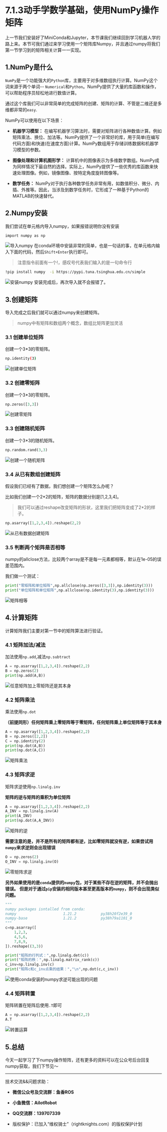# 7.1.3动手学数学基础，使用NumPy操作矩阵
上一节我们安装好了MiniConda和Jupyter，本节课我们继续回到学习机器人学的路上来。本节可我们通过来学习使用一个矩阵库Numpy，并且通过numpy将我们第一节学习到的矩阵相关计算一一实现。

## 1.NumPy是什么
`NumPy`是一个功能强大的`Python`库，主要用于对多维数组执行计算。NumPy这个词来源于两个单词-- `Numerical`和`Python`。NumPy提供了大量的库函数和操作，可以帮助程序员轻松地进行数值计算。

通过这个库我们可以非常简单的完成矩阵的创建、矩阵的计算、不管是二维还是多维都非常的`easy`.

NumPy可以使用在以下场景：

- **机器学习模型：** 在编写机器学习算法时，需要对矩阵进行各种数值计算。例如矩阵乘法、换位、加法等。NumPy提供了一个非常好的库，用于简单(在编写代码方面)和快速(在速度方面)计算。NumPy数组用于存储训练数据和机器学习模型的参数。

- **图像处理和计算机图形学：** 计算机中的图像表示为多维数字数组。NumPy成为同样情况下最自然的选择。实际上，NumPy提供了一些优秀的库函数来快速处理图像。例如，镜像图像、按特定角度旋转图像等。

- **数学任务：** NumPy对于执行各种数学任务非常有用，如数值积分、微分、内插、外推等。因此，当涉及到数学任务时，它形成了一种基于Python的MATLAB的快速替代。

## 2.Numpy安装
我们尝试在单元格内导入numpy，如果报错说明你没有安装

```bash
import numpy as np
```

![导入numpy](7.1.3动手学数学基础/imgs/c979e2884b7f40d28b49dfd195adbcd3.png)
在conda环境中安装非常的简单，也是一句话的事，在单元格内输入下面的代码，然后`Shift+Enter`执行即可。

> 注意指令前面有一个!，感叹号代表我们输入的是一句命令行

```bash
!pip install numpy  -i https://pypi.tuna.tsinghua.edu.cn/simple
```

![安装numpy](7.1.3动手学数学基础/imgs/c20c804d3c594267a7cd359afe321221.png)
安装完成后，再次导入就不会报错了。

## 3.创建矩阵
导入完成之后我们就可以通过numpy来创建矩阵。

> numpy中有矩阵和数组两个概念，数组比矩阵更加灵活

### 3.1 创建单位矩阵
创建一个3*3的零矩阵。
```bash
np.identity(3)
```
![创建单位矩阵](7.1.3动手学数学基础/imgs/fee1809105154a88a37229de406bc017.png)
### 3.2 创建零矩阵
创建一个3*3的零矩阵。

```python
np.zeros([3,3])
```

![创建零矩阵](7.1.3动手学数学基础/imgs/9164b1c685724ffb8047859f5b0973c7.png)
### 3.3 创建随机矩阵
创建一个3*3的随机矩阵。

```python
np.random.rand(3,3)
```
![创建一个随机矩阵](7.1.3动手学数学基础/imgs/4fcc0b302fcf4ab2ac8539a4699da92d.png)

### 3.4 从已有数组创建矩阵
假设我们已经有了数据，我们想创建一个矩阵怎么办呢？

比如我们创建一个2*2的矩阵，矩阵的数据分别是[1,2,3,4]。

> 我们可以通过reshape改变矩阵的形状，这里我们把矩阵变成了2*2的样子。

```python
np.asarray([1,2,3,4]).reshape(2,2)
```
![从已有数据创建矩阵](7.1.3动手学数学基础/imgs/913e42cdf6de44fa9d0a80db02d581d8.png)
### 3.5 判断两个矩阵是否相等
numpy的allclose方法，比较两个array是不是每一元素都相等，默认在1e-05的误差范围内。

我们做一个测试：
```python
print("零矩阵和单位矩阵",np.allclose(np.zeros([3,3]),np.identity(3)))
print("单位矩阵和单位矩阵",np.allclose(np.identity(3),np.identity(3)))
```
![矩阵相等](7.1.3动手学数学基础/imgs/9a640b126bcd48bfa9f7d8d1ff7ac866.png)
## 4.计算矩阵
计算矩阵我们主要对第一节中的矩阵算法进行验证。

### 4.1 矩阵加法/减法
加法使用`np.add`,减法`np.subtract`


```python
A = np.asarray([1,2,3,4]).reshape(2,2)
B = np.zeros(2)
print(np.add(A,B))
```
![任意矩阵加上零矩阵还是其本身](7.1.3动手学数学基础/imgs/b3f97d2505804be8a9420969ca382826.png)
### 4.2 矩阵乘法
乘法使用`np.dot`

**（前提同形）任何矩阵乘上零矩阵等于零矩阵，任何矩阵乘上单位矩阵等于其本身**

```python
A = np.asarray([1,2,3,4]).reshape(2,2)
B = np.zeros([2,2])
C = np.identity(2)
print(np.dot(A,B))
print(np.dot(A,C))
```
![矩阵乘法](7.1.3动手学数学基础/imgs/0253b1c32a744498afc749c6409ff400.png)

### 4.3 矩阵求逆
矩阵求逆使用`np.linalg.inv`

**矩阵的逆与矩阵的乘积为单位矩阵**

```python
A = np.asarray([1,2,3,4]).reshape(2,2)
A_INV = np.linalg.inv(A)
print(A_INV)
print(np.dot(A,A_INV))
```
![矩阵的逆](7.1.3动手学数学基础/imgs/9bcbc212d6af415cafe490fd3dd95b44.png)

**需要注意的是，并不是所有的矩阵都有逆，比如零矩阵就没有逆，如果尝试用`numpy`来求逆则会出现错误**

```python
O = np.zeros(2)
O_INV = np.linalg.inv(O)
```
![零矩阵求逆](7.1.3动手学数学基础/imgs/2a011b6a2b6a43ae80d445e79e912e4b.png)

**另外如果使用的是`conda`提供的`numpy`包，对于某些不存在逆的矩阵，并不会抛出错误。**
**但是对于通过`pip`安装的相同版本甚至更高版本的`numpy`，则不会出现类似问题。**

```python
""" 
numpy packages isntalled from conda:
numpy                     1.21.2           py38h20f2e39_0
numpy-base                1.21.2           py38h79a1101_0
"""
c=np.asarray([
    1,2,3,
    4,5,6,
    7,8,9,
]).reshape((3,3))

print("矩阵的行列式：",np.linalg.det(c))
print("矩阵的秩：",np.linalg.matrix_rank(c))
c_inv=np.linalg.inv(c)
print("矩阵c和c_inv点乘的结果：","\n",np.dot(c,c_inv))
```
![使用conda安装的numpy求逆可能出现的问题](7.1.3动手学数学基础/imgs/image-20220216115928.PNG)

### 4.4 矩阵转置
矩阵转置在矩阵后使用`.T`即可

```python
A = np.asarray([1,2,3,4]).reshape(2,2)
A.T
```
![转置运算](7.1.3动手学数学基础/imgs/b7f383304214422cb9320680ac35d6ef.png)

## 5.总结
今天一起学习了下numpy操作矩阵，还有更多的资料可以在公众号后台回复numpy获取，我们下节见～

--------------

技术交流&&问题求助：

- **微信公众号及交流群：鱼香ROS**
- **小鱼微信：AiIotRobot**
- **QQ交流群：139707339**

- 版权保护：已加入“维权骑士”（rightknights.com）的版权保护计划
